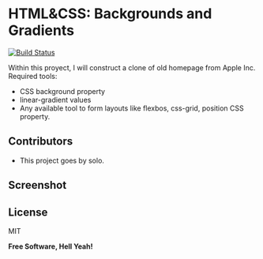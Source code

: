 # HTML&CSS: Backgrounds and Gradients

[![Build Status](https://travis-ci.org/joemccann/dillinger.svg?branch=master)](https://travis-ci.org/joemccann/dillinger)

Within this proyect, I will construct a clone of old homepage from Apple Inc. Required tools:

  - CSS background property
  - linear-gradient values
  - Any available tool to form layouts like flexbos, css-grid, position CSS property.

## Contributors

  - This project goes by solo.

## Screenshot 


License
----

MIT


**Free Software, Hell Yeah!**
